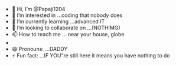 - 👋 Hi, I’m @Papaji1204
- 👀 I’m interested in ...coding that nobody does
- 🌱 I’m currently learning ...advanced IT
- 💞️ I’m looking to collaborate on ...(NOTHIMG)
- 📫 How to reach me ... near your house, globe
- 
- 😄 Pronouns: ...DADDY
- ⚡ Fun fact: ...IF YOU"re still here it means you have nothing to do

<!---
Papaji1204/Papaji1204 is a ✨ special ✨ repository because its `README.md` (this file) appears on your GitHub profile.
You can click the Preview link to take a look at your changes.
--->
